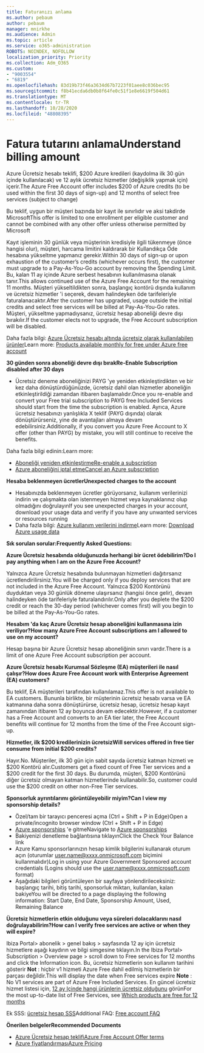 ```yaml
---
title: Faturanızı anlama
ms.author: pebaum
author: pebaum
manager: mnirkhe
ms.audience: Admin
ms.topic: article
ms.service: o365-administration
ROBOTS: NOINDEX, NOFOLLOW
localization_priority: Priority
ms.collection: Adm_O365
ms.custom:
- "9003554"
- "6819"
ms.openlocfilehash: 83d19b73f46a3634d67b7223f01aee8c036bec95
ms.sourcegitcommit: f8b41ecda6db0b8f64fe0c51f1e8e6619f504d61
ms.translationtype: MT
ms.contentlocale: tr-TR
ms.lasthandoff: 10/28/2020
ms.locfileid: "48808395"
---
```

# <a name="understand-billing-amount"></a><span data-ttu-id="47dd1-102">Fatura tutarını anlama</span><span class="sxs-lookup"><span data-stu-id="47dd1-102">Understand billing amount</span></span>

<span data-ttu-id="47dd1-103">Azure Ücretsiz hesabı teklifi, $200 Azure kredileri (kaydolma ilk 30 gün içinde kullanılacak) ve 12 aylık ücretsiz hizmetler (değişiklik yapmak için) içerir.</span><span class="sxs-lookup"><span data-stu-id="47dd1-103">The Azure Free Account offer includes $200 of Azure credits (to be used within the first 30 days of sign-up) and 12 months of select free services (subject to change)</span></span>

<span data-ttu-id="47dd1-104">Bu teklif, uygun bir müşteri bazında bir kayıt ile sınırlıdır ve aksi takdirde Microsoft</span><span class="sxs-lookup"><span data-stu-id="47dd1-104">This offer is limited to one enrollment per eligible customer and cannot be combined with any other offer unless otherwise permitted by Microsoft</span></span>

<span data-ttu-id="47dd1-105">Kayıt işleminin 30 günlük veya müşterinin kredisiyle ilgili tükenmeye (önce hangisi olur), müşteri, harcama limitini kaldırarak bir Kullandıkça Öde hesabına yükseltme yapmanız gerekir.</span><span class="sxs-lookup"><span data-stu-id="47dd1-105">Within 30 days of sign-up or upon exhaustion of the customer’s credits (whichever occurs first), the customer must upgrade to a Pay-As-You-Go account by removing the Spending Limit.</span></span> <span data-ttu-id="47dd1-106">Bu, kalan 11 ay içinde Azure serbest hesabının kullanılmasına olanak tanır.</span><span class="sxs-lookup"><span data-stu-id="47dd1-106">This allows continued use of the Azure Free Account for the remaining 11 months.</span></span> <span data-ttu-id="47dd1-107">Müşteri yükseltildikten sonra, başlangıç kontörü dışında kullanım ve ücretsiz hizmetler 'i seçerek, devam halindeyken öde tarifeleriyle faturalanacaktır.</span><span class="sxs-lookup"><span data-stu-id="47dd1-107">After the customer has upgraded, usage outside the initial credits and select free services will be billed at Pay-As-You-Go rates.</span></span> <span data-ttu-id="47dd1-108">Müşteri, yükseltme yapmadıysanız, ücretsiz hesap aboneliği devre dışı bırakılır.</span><span class="sxs-lookup"><span data-stu-id="47dd1-108">If the customer elects not to upgrade, the Free Account subscription will be disabled.</span></span>

<span data-ttu-id="47dd1-109">Daha fazla bilgi: [Azure Ücretsiz hesabı altında ücretsiz olarak kullanılabilen ürünler](https://azure.microsoft.com/free/free-account-faq/)</span><span class="sxs-lookup"><span data-stu-id="47dd1-109">Learn more: [Products available monthly for free under Azure free account](https://azure.microsoft.com/free/free-account-faq/)</span></span>

<span data-ttu-id="47dd1-110">**30 günden sonra aboneliği devre dışı bırak**</span><span class="sxs-lookup"><span data-stu-id="47dd1-110">**Re-Enable Subscription disabled after 30 days**</span></span>

- <span data-ttu-id="47dd1-111">Ücretsiz deneme aboneliğinizi PAYG 'ye yeniden etkinleştirdikten ve bir kez daha dönüştürdüğünüzde, ücretsiz dahil olan hizmetler aboneliğin etkinleştirildiği zamandan itibaren başlamalıdır.</span><span class="sxs-lookup"><span data-stu-id="47dd1-111">Once you re-enable and convert your Free trial subscription to PAYG free Included Services should start from the time the subscription is enabled.</span></span> <span data-ttu-id="47dd1-112">Ayrıca, Azure ücretsiz hesabınızı yanlışlıkla X teklif (PAYG dışında) olarak dönüştürürseniz, yine de avantajları almaya devam edebilirsiniz.</span><span class="sxs-lookup"><span data-stu-id="47dd1-112">Additionally, if you convert you Azure Free Account to X offer (other than PAYG) by mistake, you will still continue to receive the benefits.</span></span>

<span data-ttu-id="47dd1-113">Daha fazla bilgi edinin:</span><span class="sxs-lookup"><span data-stu-id="47dd1-113">Learn more:</span></span> 
- [<span data-ttu-id="47dd1-114">Aboneliği yeniden etkinleştirme</span><span class="sxs-lookup"><span data-stu-id="47dd1-114">Re-enable a subscription</span></span>](https://docs.microsoft.com/azure/billing/billing-subscription-become-disable?WT.mc_id=Portal-Microsoft_Azure_Support)
- [<span data-ttu-id="47dd1-115">Azure aboneliğini iptal etme</span><span class="sxs-lookup"><span data-stu-id="47dd1-115">Cancel an Azure subscription</span></span>](https://docs.microsoft.com/azure/billing/billing-how-to-cancel-azure-subscription?WT.mc_id=Portal-Microsoft_Azure_Support)

<span data-ttu-id="47dd1-116">**Hesaba beklenmeyen ücretler**</span><span class="sxs-lookup"><span data-stu-id="47dd1-116">**Unexpected charges to the account**</span></span>

- <span data-ttu-id="47dd1-117">Hesabınızda beklenmeyen ücretler görüyorsanız, kullanım verilerinizi indirin ve çalışmakta olan istenmeyen hizmet veya kaynaklarınız olup olmadığını doğrulayın</span><span class="sxs-lookup"><span data-stu-id="47dd1-117">If you see unexpected charges in your account, download your usage data and verify if you have any unwanted services or resources running</span></span>
- <span data-ttu-id="47dd1-118">Daha fazla bilgi: [Azure kullanım verilerini indirme](https://docs.microsoft.com/azure/billing/billing-download-azure-invoice-daily-usage-date?WT.mc_id=Portal-Microsoft_Azure_Support#download-usage)</span><span class="sxs-lookup"><span data-stu-id="47dd1-118">Learn more: [Download Azure usage data](https://docs.microsoft.com/azure/billing/billing-download-azure-invoice-daily-usage-date?WT.mc_id=Portal-Microsoft_Azure_Support#download-usage)</span></span>

<span data-ttu-id="47dd1-119">**Sık sorulan sorular:**</span><span class="sxs-lookup"><span data-stu-id="47dd1-119">**Frequently Asked Questions:**</span></span>

<span data-ttu-id="47dd1-120">**Azure Ücretsiz hesabında olduğunuzda herhangi bir ücret ödebilirim?**</span><span class="sxs-lookup"><span data-stu-id="47dd1-120">**Do I pay anything when I am on the Azure Free Account?**</span></span>

<span data-ttu-id="47dd1-121">Yalnızca Azure Ücretsiz hesabında bulunmayan hizmetleri dağıtırsanız ücretlendirilirsiniz.</span><span class="sxs-lookup"><span data-stu-id="47dd1-121">You will be charged only if you deploy services that are not included in the Azure Free Account.</span></span> <span data-ttu-id="47dd1-122">Yalnızca $200 Kontörünü duyduktan veya 30 günlük döneme ulaşırsanız (hangisi önce gelir), devam halindeyken öde tarifeleriyle faturalandırılır.</span><span class="sxs-lookup"><span data-stu-id="47dd1-122">Only after you deplete the $200 credit or reach the 30-day period (whichever comes first) will you begin to be billed at the Pay-As-You-Go rates.</span></span>

<span data-ttu-id="47dd1-123">**Hesabım 'da kaç Azure Ücretsiz hesap aboneliğini kullanmasına izin veriliyor?**</span><span class="sxs-lookup"><span data-stu-id="47dd1-123">**How many Azure Free Account subscriptions am I allowed to use on my account?**</span></span>  

<span data-ttu-id="47dd1-124">Hesap başına bir Azure Ücretsiz hesap aboneliğinin sınırı vardır.</span><span class="sxs-lookup"><span data-stu-id="47dd1-124">There is a limit of one Azure Free Account subscription per account.</span></span>

<span data-ttu-id="47dd1-125">**Azure Ücretsiz hesabı Kurumsal Sözleşme (EA) müşterileri ile nasıl çalışır?**</span><span class="sxs-lookup"><span data-stu-id="47dd1-125">**How does Azure Free Account work with Enterprise Agreement (EA) customers?**</span></span>  

<span data-ttu-id="47dd1-126">Bu teklif, EA müşterileri tarafından kullanılamaz.</span><span class="sxs-lookup"><span data-stu-id="47dd1-126">This offer is not available to EA customers.</span></span> <span data-ttu-id="47dd1-127">Bununla birlikte, bir müşterinin ücretsiz hesabı varsa ve EA katmanına daha sonra dönüştürürse, ücretsiz hesap, ücretsiz hesap kayıt zamanından itibaren 12 ay boyunca devam edecektir.</span><span class="sxs-lookup"><span data-stu-id="47dd1-127">However, if a customer has a Free Account and converts to an EA tier later, the Free Account benefits will continue for 12 months from the time of the Free Account sign-up.</span></span>

<span data-ttu-id="47dd1-128">**Hizmetler, ilk $200 kredilerinizin ücretsiz**</span><span class="sxs-lookup"><span data-stu-id="47dd1-128">**Will services offered in free tier consume from initial $200 credits?**</span></span>  

<span data-ttu-id="47dd1-129">Hayır.</span><span class="sxs-lookup"><span data-stu-id="47dd1-129">No.</span></span> <span data-ttu-id="47dd1-130">Müşteriler, ilk 30 gün için sabit sayıda ücretsiz katman hizmeti ve $200 Kontörü alır.</span><span class="sxs-lookup"><span data-stu-id="47dd1-130">Customers get a fixed count of Free Tier services and a $200 credit for the first 30 days.</span></span> <span data-ttu-id="47dd1-131">Bu durumda, müşteri, $200 Kontörünü diğer ücretsiz olmayan katman hizmetlerinde kullanabilir.</span><span class="sxs-lookup"><span data-stu-id="47dd1-131">So, customer could use the $200 credit on other non-Free Tier services.</span></span>

<span data-ttu-id="47dd1-132">**Sponsorluk ayrıntılarımı görüntüleyebilir miyim?**</span><span class="sxs-lookup"><span data-stu-id="47dd1-132">**Can I view my sponsorship details?**</span></span>

- <span data-ttu-id="47dd1-133">Özel/tam bir tarayıcı penceresi açma (Ctrl + Shift + P in Edge)</span><span class="sxs-lookup"><span data-stu-id="47dd1-133">Open a private/incognito browser window (Ctrl + Shift + P in Edge)</span></span>
- <span data-ttu-id="47dd1-134">[Azure sponsorships](http://www.microsoftazuresponsorships.com/) 'e gitme</span><span class="sxs-lookup"><span data-stu-id="47dd1-134">Navigate to [Azure sponsorships](http://www.microsoftazuresponsorships.com/)</span></span>
- <span data-ttu-id="47dd1-135">Bakiyenizi denetleme bağlantısına tıklayın</span><span class="sxs-lookup"><span data-stu-id="47dd1-135">Click the Check Your Balance link</span></span>
- <span data-ttu-id="47dd1-136">Azure Kamu sponsorlarınızın hesap kimlik bilgilerini kullanarak oturum açın (oturumlar user.name@xxxx.onmicrosoft.com biçimini kullanmalıdır)</span><span class="sxs-lookup"><span data-stu-id="47dd1-136">Log in using your Azure Government Sponsored account credentials (Logins should use the user.name@xxxx.onmicrosoft.com format)</span></span>
- <span data-ttu-id="47dd1-137">Aşağıdaki bilgileri görüntüleyen bir sayfaya yönlendirileceksiniz: başlangıç tarihi, bitiş tarihi, sponsorluk miktarı, kullanılan, kalan bakiye</span><span class="sxs-lookup"><span data-stu-id="47dd1-137">You will be directed to a page displaying the following information: Start Date, End Date, Sponsorship Amount, Used, Remaining Balance</span></span>

<span data-ttu-id="47dd1-138">**Ücretsiz hizmetlerin etkin olduğunu veya süreleri dolacaklarını nasıl doğrulayabilirim?**</span><span class="sxs-lookup"><span data-stu-id="47dd1-138">**How can I verify free services are active or when they will expire?**</span></span>

<span data-ttu-id="47dd1-139">Ibiza Portal> abonelik > genel bakış > sayfasında 12 ay için ücretsiz hizmetlere aşağı kaydırın ve bilgi simgesine tıklayın.</span><span class="sxs-lookup"><span data-stu-id="47dd1-139">In the Ibiza Portal> Subscription > Overview page > scroll down to Free services for 12 months and click the Information icon.</span></span> <span data-ttu-id="47dd1-140">Bu, ücretsiz hizmetlerin son kullanım tarihini gösterir **Not** : hiçbir v1 hizmeti Azure Free dahil edilmiş hizmetlerin bir parçası değildir.</span><span class="sxs-lookup"><span data-stu-id="47dd1-140">This will display the date when Free services expire **Note** : No V1 services are part of Azure Free Included Services.</span></span> <span data-ttu-id="47dd1-141">En güncel ücretsiz hizmet listesi için, [12 ay Içinde hangi ürünlerin ücretsiz olduğunu](http://www.microsoftazuresponsorships.com/) görün</span><span class="sxs-lookup"><span data-stu-id="47dd1-141">For the most up-to-date list of Free Services, see [Which products are free for 12 months](http://www.microsoftazuresponsorships.com/)</span></span>

<span data-ttu-id="47dd1-142">Ek SSS: [ücretsiz hesap SSS](https://azure.microsoft.com/free/free-account-faq/)</span><span class="sxs-lookup"><span data-stu-id="47dd1-142">Additional FAQ: [Free account FAQ](https://azure.microsoft.com/free/free-account-faq/)</span></span>

<span data-ttu-id="47dd1-143">**Önerilen belgeler**</span><span class="sxs-lookup"><span data-stu-id="47dd1-143">**Recommended Documents**</span></span>

- [<span data-ttu-id="47dd1-144">Azure Ücretsiz hesap teklifi</span><span class="sxs-lookup"><span data-stu-id="47dd1-144">Azure Free Account Offer terms</span></span>](https://azure.microsoft.com/offers/ms-azr-0044p/)
- [<span data-ttu-id="47dd1-145">Azure fiyatlandırması</span><span class="sxs-lookup"><span data-stu-id="47dd1-145">Azure Pricing</span></span>](https://azure.microsoft.com/pricing/)